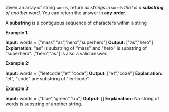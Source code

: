 Given an array of string  `words`, return  _all strings in_ `words` _that is a  **substring**  of another word_. You can return the answer in  **any order**.

A  **substring**  is a contiguous sequence of characters within a string

**Example 1:**

**Input:** words = ["mass","as","hero","superhero"]
**Output:** ["as","hero"]
**Explanation:** "as" is substring of "mass" and "hero" is substring of "superhero".
["hero","as"] is also a valid answer.

**Example 2:**

**Input:** words = ["leetcode","et","code"]
**Output:** ["et","code"]
**Explanation:** "et", "code" are substring of "leetcode".

**Example 3:**

**Input:** words = ["blue","green","bu"]
**Output:** []
**Explanation:** No string of words is substring of another string.
